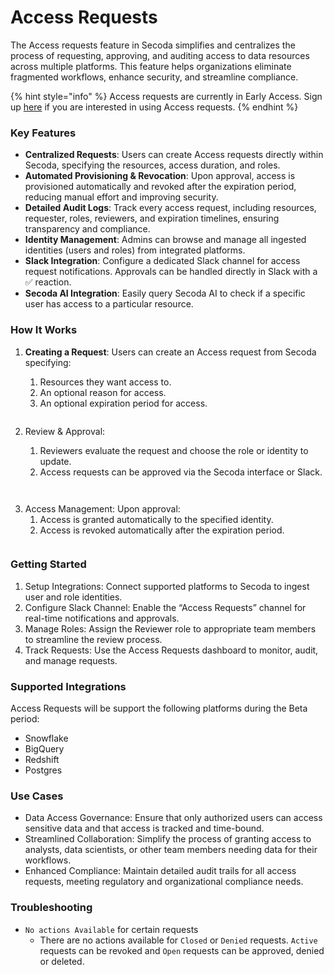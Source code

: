 # Access Requests

The Access requests feature in Secoda simplifies and centralizes the process of requesting, approving, and auditing access to data resources across multiple platforms. This feature helps organizations eliminate fragmented workflows, enhance security, and streamline compliance.

{% hint style="info" %}
Access requests are currently in Early Access. Sign up [here](https://tally.so/r/n0DBQ6) if you are interested in using Access requests.
{% endhint %}



### Key Features

* **Centralized Requests**: Users can create Access requests directly within Secoda, specifying the resources, access duration, and roles.
* **Automated Provisioning & Revocation**: Upon approval, access is provisioned automatically and revoked after the expiration period, reducing manual effort and improving security.
* **Detailed Audit Logs**: Track every access request, including resources, requester, roles, reviewers, and expiration timelines, ensuring transparency and compliance.
* **Identity Management**: Admins can browse and manage all ingested identities (users and roles) from integrated platforms.
* **Slack Integration**: Configure a dedicated Slack channel for access request notifications. Approvals can be handled directly in Slack with a ✅ reaction.
* **Secoda AI Integration**: Easily query Secoda AI to check if a specific user has access to a particular resource.

### How It Works

1.  **Creating a Request**: Users can create an Access request from Secoda specifying:

    1. Resources they want access to.
    2. An optional reason for access.
    3. An optional expiration period for access.

    <figure><img src="../.gitbook/assets/Screenshot 2025-06-23 at 5.42.44 PM.png" alt=""><figcaption></figcaption></figure>
2. Review & Approval:
   1. Reviewers evaluate the request and choose the role or identity to update.
   2. Access requests can be approved via the Secoda interface or Slack.

<figure><img src="../.gitbook/assets/Screenshot 2025-06-23 at 5.48.09 PM.png" alt=""><figcaption></figcaption></figure>

<figure><img src="../.gitbook/assets/Screenshot 2025-06-23 at 5.50.51 PM.png" alt=""><figcaption></figcaption></figure>

3. Access Management: Upon approval:
   1. Access is granted automatically to the specified identity.
   2. Access is revoked automatically after the expiration period.

<figure><img src="../.gitbook/assets/Screenshot 2025-06-23 at 5.52.37 PM.png" alt=""><figcaption></figcaption></figure>

### Getting Started

1. Setup Integrations: Connect supported platforms to Secoda to ingest user and role identities.
2. Configure Slack Channel: Enable the “Access Requests” channel for real-time notifications and approvals.
3. Manage Roles: Assign the Reviewer role to appropriate team members to streamline the review process.
4. Track Requests: Use the Access Requests dashboard to monitor, audit, and manage requests.

### Supported Integrations

Access Requests will be support the following platforms during the Beta period:

* Snowflake
* BigQuery
* Redshift
* Postgres

### Use Cases

* Data Access Governance: Ensure that only authorized users can access sensitive data and that access is tracked and time-bound.
* Streamlined Collaboration: Simplify the process of granting access to analysts, data scientists, or other team members needing data for their workflows.
* Enhanced Compliance: Maintain detailed audit trails for all access requests, meeting regulatory and organizational compliance needs.

### Troubleshooting

* `No actions Available` for certain requests
  * There are no actions available for `Closed` or `Denied` requests. `Active` requests can be revoked and `Open` requests can be approved, denied or deleted.&#x20;
